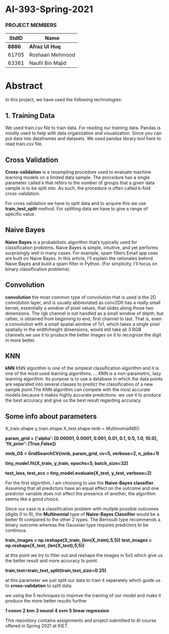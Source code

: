 # AI-393-Spring-2021

### PROJECT MEMBERS ###
StdID | Name
------------ | -------------
**8886** | **Afraz Ul Huq** 
61705 | Roshaan Mehmood
63361 | Naufil Bin Majid

# Abstract #
In this project, we have used the following technologies:

## 1. Training Data ##
We used train.csv file to train data. For reading our training data. Pandas is mostly used to help with data organization and visualization. Since you can put data into dataframes and datasets. We used pandas library tool here to read train.csv file.


## Cross Validation ##
**Cross-validation** is a resampling procedure used to evaluate machine learning models on a limited data sample. The procedure has a single parameter called k that refers to the number of groups that a given data sample is to be split into. As such, the procedure is often called k-fold cross-validation.

For cross validation we have to split data and to acquire this we use **train_test_split** method. For splitting data we have to give a range of specific value.

## Naive Bayes ##
**Naive Bayes** is a probabilistic algorithm that’s typically used for classification problems. Naive Bayes is simple, intuitive, and yet performs surprisingly well in many cases. For example, spam filters Email app uses are built on Naive Bayes. In this article, I’ll explain the rationales behind Naive Bayes and build a spam filter in Python. (For simplicity, I’ll focus on binary classification problems).


## Convolution ##
**convolution** the most common type of convolution that is used is the 2D convolution layer, and is usually abbreviated as conv2DIt has a really small kernel, essentially a window of pixel values, that slides along those two dimensions. The rgb channel is not handled as a small window of depth, but rather, is obtained from beginning to end, first channel to last. That is, even a convolution with a small spatial window of 1x1, which takes a single pixel spatially in the width/height dimensions, would still take all 3 RGB channels.we use it to produce the better images on it to recognize the digit in more better.



## KNN ##
**kNN** KNN algorithm is one of the simplest classification algorithm and it is one of the most used learning algorithms. ... KNN is a non-parametric, lazy learning algorithm. Its purpose is to use a database in which the data points are separated into several classes to predict the classification of a new sample point.The KNN algorithm can compete with the most accurate models because it makes highly accurate predictions. we use it to produce the best accuracy and give us the best result regarding accuracy.

## Some info about parameters ## 

X_train.shape
y_train.shape
X_test.shape
mnb = MultinomialNB()


**param_grid = {'alpha': [0.00001, 0.0001, 0.001, 0.01, 0.1, 0.5, 1.0, 10.0],**
              **'fit_prior': [True,False]}**

**mnb_GS = GridSearchCV(mnb, param_grid, cv=5, verbose=2, n_jobs=1)**

**tiny_model.fit(X_train, y_train, epochs=5, batch_size=32)**

**test_loss, test_acc = tiny_model.evaluate(X_test,  y_test, verbose=2)**

For the first algorithm, I am choosing to use the **Naive-Bayes classifier**. Assuming that all predictors have an equal effect on the outcome and one predictor variable does not affect the presence of another, the algorithm seems like a good choice.

Since our case is a classification problem with multple possible outcomes (digits 0 to 9), the **Multinomial** type of **Naive-Bayes Classifier** would be a better fit compared to the other 2 types. The Bernoulli type recommends a binary outcome whereas the Gaussian type requires predictors to be continous. 

**train_images = np.reshape(X_train, (len(X_train),5,5))**
**test_images = np.reshape(X_test, (len(X_test),5,5))**

at this point we try to filter out and reshape the images in 5x5 which give us the better result and more accuracy to point.

**train,test=train_test_split(train,test_size=0.25)**

at this parameter we just split our data to train it seperately which guide us to **cross-validation** to split data.

we using the 5 techniques to improve the training of our model and make it produce the more better results further 

**1 convo** 
**2 knn**
**3 neural** 
**4 svm**
**5 linear regression**

This repository contains assignments and project submitted to AI course offered in Spring 2021 at KIET.


